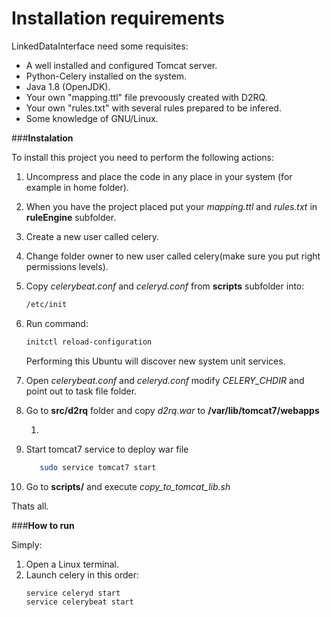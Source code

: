 Installation requirements
==========================

LinkedDataInterface need some requisites:

* A well installed and configured Tomcat server.
* Python-Celery installed on the system.
* Java 1.8 (OpenJDK).
* Your own "mapping.ttl" file prevoously created with D2RQ.
* Your own "rules.txt" with several rules prepared to be infered.
* Some knowledge of GNU/Linux.


###**Instalation**

To install this project you need to perform the following actions:

1. Uncompress and place the code in any place in your system (for example in home folder).
2. When you have the project placed put your *mapping.ttl* and *rules.txt* in **ruleEngine** subfolder.
3. Create a new user called celery.
4. Change folder owner to new user called celery(make sure you put right permissions levels).
5. Copy *celerybeat.conf* and *celeryd.conf* from **scripts** subfolder into:
    ```bash
    /etc/init
    ```
6. Run command:
    ```bash
    initctl reload-configuration
    ```
    Performing this Ubuntu will discover new system unit services.

7. Open *celerybeat.conf* and *celeryd.conf*  modify _CELERY_CHDIR_ and point out to task file folder.

8. Go to **src/d2rq** folder and copy _d2rq.war_ to **/var/lib/tomcat7/webapps**
    1. <Maybe we need to explain more things in this point>
9. Start tomcat7 service to deploy war file
    ```bash
       sudo service tomcat7 start
    ````
10.  Go to **scripts/** and execute _copy_to_tomcat_lib.sh_

Thats all.


###**How to run**

Simply:

1. Open a Linux terminal.
2. Launch celery in this order:
    ```bash
    service celeryd start
    service celerybeat start
    ```